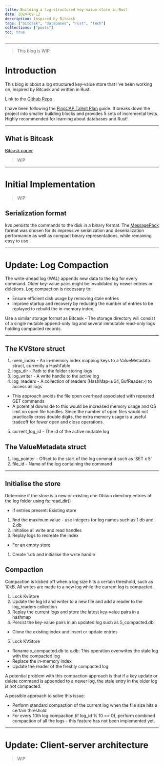```yaml
---
title: Building a log-structured key-value store in Rust
date: 2024-09-12
description: Inspired by Bitcask
tags: ["bitcask", "databases", "rust", "tech"]
collections: ["posts"]
toc: true
---
```


---

> This blog is WIP

# Introduction

This blog is about a log structured key-value store that I’ve been working on, inspired by Bitcask and written in Rust.

Link to the [Github Repo](https://github.com/anirudhsudhir/hobbes)

I have been following the [PingCAP Talent Plan](https://github.com/pingcap/talent-plan/blob/master/courses/rust/README.md) guide. It breaks down the project into smaller building blocks and provides 5 sets of incremental tests. Highly recommended for learning about databases and Rust!

---

## What is Bitcask

[Bitcask paper](https://riak.com/assets/bitcask-intro.pdf)

> WIP

---

# Initial Implementation

> WIP

## Serialization format

kvs persists the commands to the disk in a binary format. The [MessagePack](https://msgpack.org/) format was chosen for its impressive serialization and deserialization performance as well as compact binary representations, while remaining easy to use.

---

# Update: Log Compaction

The write-ahead log (WAL) appends new data to the log for every command. Older key-value pairs might be invalidated by newer entries or deletions. Log compaction is necessary to:

- Ensure efficient disk usage by removing stale entries
- Improve startup and recovery by reducing the number of entries to be replayed to rebuild the in-memory index.

Use a similar storage format as Bitcask - The storage directory will consist of a single mutable append-only log and several immutable read-only logs holding compacted records.

---

## The KVStore struct

1. mem_index - An in-memory index mapping keys to a ValueMetadata struct, currently a HashTable
2. logs_dir - Path to the folder storing logs
3. log_writer - A write handle to the active log
4. log_readers - A collection of readers (HashMap<u64, BufReader<File>>) to access all logs

- This approach avoids the file open overhead associated with repeated GET commands
- A potential downside to this would be increased memory usage and OS limit on open file handles. Since the number of open files would not practically cross double digits, the extra memory usage is a useful tradeoff for fewer open and close operations.

5. current_log_id - The id of the active mutable log

## The ValueMetadata struct

1. log_pointer - Offset to the start of the log command such as ‘SET x 5’
2. file_id - Name of the log containing the command

---

## Initialise the store

Determine if the store is a new or existing one
Obtain directory entries of the log folder using fs::read_dir()

- If entries present: Existing store

1. find the maximum value - use integers for log names such as 1.db and 2.db
2. Initialise all write and read handles
3. Replay logs to recreate the index

- For an empty store

1. Create 1.db and initialise the write handle

## Compaction

Compaction is kicked off when a log size hits a certain threshold, such as 10kB. All writes are made to a new log while the current log is compacted.

1. Lock KvStore
2. Update the log id and writer to a new file and add a reader to the log_readers collection
3. Replay the current logs and store the latest key-value pairs in a hashmap
4. Persist the key-value pairs in an updated log such as 5_compacted.db

- Clone the existing index and insert or update entries

5. Lock KVStore

- Rename x_compacted.db to x.db: This operation overwrites the stale log with the compacted log
- Replace the in-memory index
- Update the reader of the freshly compacted log

A potential problem with this compaction approach is that if a key update or delete command is appended to a newer log, the stale entry in the older log is not compacted.

A possible approach to solve this issue:

- Perform standard compaction of the current log when the file size hits a certain threshold
- For every 10th log compaction (if log_id % 10 == 0), perform combined compaction of all the logs - this feature has not been implemented yet.

---

# Update: Client-server architecture

> WIP
